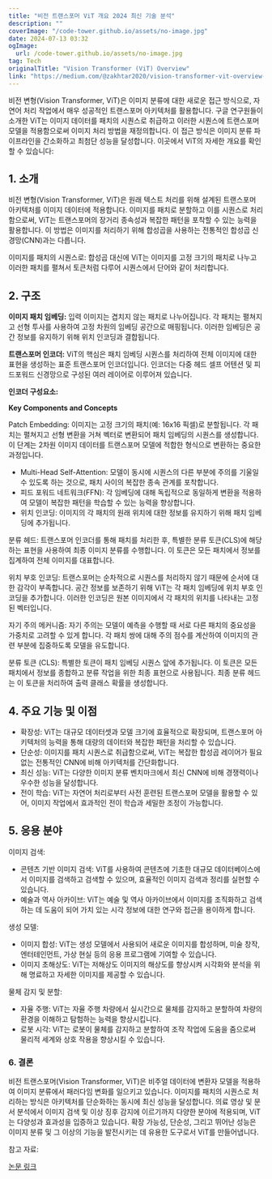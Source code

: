 ```yaml
---
title: "비전 트랜스포머 ViT 개요 2024 최신 기술 분석"
description: ""
coverImage: "/code-tower.github.io/assets/no-image.jpg"
date: 2024-07-13 03:32
ogImage: 
  url: /code-tower.github.io/assets/no-image.jpg
tag: Tech
originalTitle: "Vision Transformer (ViT) Overview"
link: "https://medium.com/@zakhtar2020/vision-transformer-vit-overview-1baa0d173ab5"
---
```



비전 변형(Vision Transformer, ViT)은 이미지 분류에 대한 새로운 접근 방식으로, 자연어 처리 작업에서 매우 성공적인 트랜스포머 아키텍처를 활용합니다. 구글 연구원들이 소개한 ViT는 이미지 데이터를 패치의 시퀀스로 취급하고 이러한 시퀀스에 트랜스포머 모델을 적용함으로써 이미지 처리 방법을 재정의합니다. 이 접근 방식은 이미지 분류 파이프라인을 간소화하고 최첨단 성능을 달성합니다. 이곳에서 ViT의 자세한 개요를 확인할 수 있습니다:

## 1. 소개

비전 변형(Vision Transformer, ViT)은 원래 텍스트 처리를 위해 설계된 트랜스포머 아키텍처를 이미지 데이터에 적용합니다. 이미지를 패치로 분할하고 이를 시퀀스로 처리함으로써, ViT는 트랜스포머의 장거리 종속성과 복잡한 패턴을 포착할 수 있는 능력을 활용합니다. 이 방법은 이미지를 처리하기 위해 합성곱을 사용하는 전통적인 합성곱 신경망(CNN)과는 다릅니다.

이미지를 패치의 시퀀스로: 합성곱 대신에 ViT는 이미지를 고정 크기의 패치로 나누고 이러한 패치를 펼쳐서 토큰처럼 다루어 시퀀스에서 단어와 같이 처리합니다.

<div class="content-ad"></div>

## 2. 구조

**이미지 패치 임베딩:** 입력 이미지는 겹치지 않는 패치로 나누어집니다. 각 패치는 펼쳐지고 선형 투사를 사용하여 고정 차원의 임베딩 공간으로 매핑됩니다. 이러한 임베딩은 공간 정보를 유지하기 위해 위치 인코딩과 결합됩니다.

**트랜스포머 인코더:** ViT의 핵심은 패치 임베딩 시퀀스를 처리하여 전체 이미지에 대한 표현을 생성하는 표준 트랜스포머 인코더입니다. 인코더는 다중 헤드 셀프 어텐션 및 피드포워드 신경망으로 구성된 여러 레이어로 이루어져 있습니다.

**인코더 구성요소:**

<div class="content-ad"></div>

**Key Components and Concepts**

Patch Embedding: 이미지는 고정 크기의 패치(예: 16x16 픽셀)로 분할됩니다. 각 패치는 펼쳐지고 선형 변환을 거쳐 벡터로 변환되어 패치 임베딩의 시퀀스를 생성합니다. 이 단계는 2차원 이미지 데이터를 트랜스포머 모델에 적합한 형식으로 변환하는 중요한 과정입니다.

- Multi-Head Self-Attention: 모델이 동시에 시퀀스의 다른 부분에 주의를 기울일 수 있도록 하는 것으로, 패치 사이의 복잡한 종속 관계를 포착합니다.
- 피드 포워드 네트워크(FFN): 각 임베딩에 대해 독립적으로 동일하게 변환을 적용하여 모델이 복잡한 패턴을 학습할 수 있는 능력을 향상합니다.
- 위치 인코딩: 이미지의 각 패치의 원래 위치에 대한 정보를 유지하기 위해 패치 임베딩에 추가됩니다.

분류 헤드: 트랜스포머 인코더를 통해 패치를 처리한 후, 특별한 분류 토큰(CLS)에 해당하는 표현을 사용하여 최종 이미지 분류를 수행합니다. 이 토큰은 모든 패치에서 정보를 집계하여 전체 이미지를 대표합니다.

<div class="content-ad"></div>

위치 부호 인코딩: 트랜스포머는 순차적으로 시퀀스를 처리하지 않기 때문에 순서에 대한 감각이 부족합니다. 공간 정보를 보존하기 위해 ViT는 각 패치 임베딩에 위치 부호 인코딩을 추가합니다. 이러한 인코딩은 원본 이미지에서 각 패치의 위치를 나타내는 고정된 벡터입니다.

자기 주의 메커니즘: 자기 주의는 모델이 예측을 수행할 때 서로 다른 패치의 중요성을 가중치로 고려할 수 있게 합니다. 각 패치 쌍에 대해 주의 점수를 계산하여 이미지의 관련 부분에 집중하도록 모델을 유도합니다.

분류 토큰 (CLS): 특별한 토큰이 패치 임베딩 시퀀스 앞에 추가됩니다. 이 토큰은 모든 패치에서 정보를 종합하고 분류 작업을 위한 최종 표현으로 사용됩니다. 최종 분류 헤드는 이 토큰을 처리하여 출력 클래스 확률을 생성합니다.

## 4. 주요 기능 및 이점

<div class="content-ad"></div>

- 확장성: ViT는 대규모 데이터셋과 모델 크기에 효율적으로 확장되며, 트랜스포머 아키텍처의 능력을 통해 대량의 데이터와 복잡한 패턴을 처리할 수 있습니다.
- 단순성: 이미지를 패치 시퀀스로 취급함으로써, ViT는 복잡한 합성곱 레이어가 필요 없는 전통적인 CNN에 비해 아키텍처를 간단화합니다.
- 최신 성능: ViT는 다양한 이미지 분류 벤치마크에서 최신 CNN에 비해 경쟁력이나 우수한 성능을 달성합니다.
- 전이 학습: ViT는 자연어 처리로부터 사전 훈련된 트랜스포머 모델을 활용할 수 있어, 이미지 작업에서 효과적인 전이 학습과 세밀한 조정이 가능합니다.

## 5. 응용 분야

이미지 검색:

- 콘텐츠 기반 이미지 검색: ViT를 사용하여 콘텐츠에 기초한 대규모 데이터베이스에서 이미지를 검색하고 검색할 수 있으며, 효율적인 이미지 검색과 정리를 실현할 수 있습니다.
- 예술과 역사 아카이브: ViT는 예술 및 역사 아카이브에서 이미지를 조직화하고 검색하는 데 도움이 되어 가치 있는 시각 정보에 대한 연구와 접근을 용이하게 합니다.

<div class="content-ad"></div>

생성 모델:

- 이미지 합성: ViT는 생성 모델에서 사용되어 새로운 이미지를 합성하며, 미술 창작, 엔터테인먼트, 가상 현실 등의 응용 프로그램에 기여할 수 있습니다.
- 이미지 초해상도: ViT는 저해상도 이미지의 해상도를 향상시켜 시각화와 분석을 위해 명료하고 자세한 이미지를 제공할 수 있습니다.

물체 감지 및 분할:

- 자율 주행: ViT는 자율 주행 차량에서 실시간으로 물체를 감지하고 분할하여 차량의 환경을 이해하고 탐험하는 능력을 향상시킵니다.
- 로봇 시각: ViT는 로봇이 물체를 감지하고 분할하여 조작 작업에 도움을 줌으로써 물리적 세계와 상호 작용을 향상시킬 수 있습니다.

<div class="content-ad"></div>

### 6. 결론

비전 트랜스포머(Vision Transformer, ViT)은 비주얼 데이터에 변환자 모델을 적용하여 이미지 분류에서 패러다임 변화를 일으키고 있습니다. 이미지를 패치의 시퀀스로 처리하는 방식은 아키텍처를 단순화하는 동시에 최신 성능을 달성합니다. 의료 영상 및 문서 분석에서 이미지 검색 및 이상 징후 감지에 이르기까지 다양한 분야에 적용되며, ViT는 다양성과 효과성을 입증하고 있습니다. 확장 가능성, 단순성, 그리고 뛰어난 성능은 이미지 분류 및 그 이상의 기능을 발전시키는 데 유용한 도구로서 ViT를 만들어냅니다.

참고 자료:

[논문 링크](https://arxiv.org/abs/2010.11929)